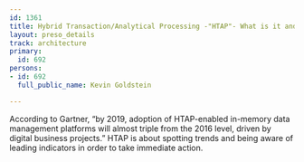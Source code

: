 ```yaml
---
id: 1361
title: Hybrid Transaction/Analytical Processing -"HTAP"- What is it and Why It Matters
layout: preso_details
track: architecture
primary:
  id: 692
persons:
- id: 692
  full_public_name: Kevin Goldstein

---
```

<p>According to Gartner, &ldquo;by 2019, adoption of HTAP-enabled in-memory data management platforms will almost triple from the 2016 level, driven by digital business projects.&rdquo; HTAP is about spotting trends and being aware of leading indicators in order to take immediate action.</p>